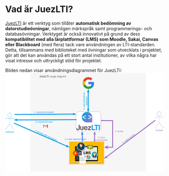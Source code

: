 # Vad är JuezLTI?
[JuezLTI](https://juezlti.eu) är ett verktyg som tillåter **automatisk bedömning av datorstudieövningar**, nämligen märkspråk samt programmerings- och databasövningar. Verktyget är också innovativt på grund av dess **kompatibilitet med alla lärplattformar (LMS) som Moodle, Sakai, Canvas eller Blackboard** (med flera) tack vare användningen av LTI-standarden. Detta, tillsammans med biblioteket med övningar som utvecklats i projektet, gör att det kan användas på ett stort antal institutioner, av vilka några har visat intresse och uttryckligt stöd för projektet.

Bilden nedan visar användningsdiagrammet för JuezLTI:
![JuezLTI: Användningsdiagram](../docs/img/introJuezLTI/juezLTI_UsageDiagram.png)